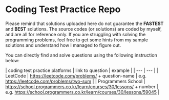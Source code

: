 # Coding Test Practice Repo

Please remind that solutions uploaded here do not guarantee the **FASTEST** and **BEST** solutions. The source codes (or solutions) are coded by myself, and are all for reference only. If you are struggling with solving the programming problems, feel free to get some hints from my sample solutions and understand how I managed to figure out. 

You can directly find and solve questions using the following instruction below:

| coding test practice platforms | link to question | example |
| --- | --- |
| LeetCode | https://leetcode.com/problems/ + question-name | e.g. https://leetcode.com/problems/two-sum |
| Programmers School | https://school.programmers.co.kr/learn/courses/30/lessons/ + number | e.g. https://school.programmers.co.kr/learn/courses/30/lessons/59045 |

